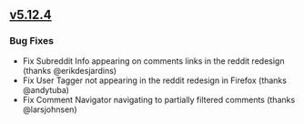 ## [v5.12.4](https://github.com/honestbleeps/Reddit-Enhancement-Suite/releases/v5.12.4)

### Bug Fixes

- Fix Subreddit Info appearing on comments links in the reddit redesign (thanks @erikdesjardins)
- Fix User Tagger not appearing in the reddit redesign in Firefox (thanks @andytuba)
- Fix Comment Navigator navigating to partially filtered comments (thanks @larsjohnsen)
